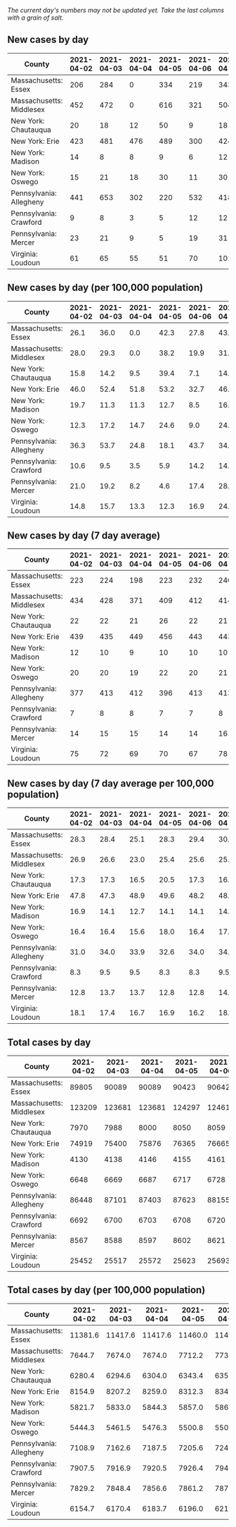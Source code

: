 _The current day's numbers may not be updated yet. Take the last columns with a grain of salt._
## New cases by day

| County | 2021-04-02 | 2021-04-03 | 2021-04-04 | 2021-04-05 | 2021-04-06 | 2021-04-07 | 2021-04-08 |
| --- | --- | --- | --- | --- | --- | --- | --- |
| Massachusetts: Essex | 206 | 284 | 0 | 334 | 219 | 343 |  |
| Massachusetts: Middlesex | 452 | 472 | 0 | 616 | 321 | 504 |  |
| New York: Chautauqua | 20 | 18 | 12 | 50 | 9 | 18 |  |
| New York: Erie | 423 | 481 | 476 | 489 | 300 | 424 |  |
| New York: Madison | 14 | 8 | 8 | 9 | 6 | 12 |  |
| New York: Oswego | 15 | 21 | 18 | 30 | 11 | 30 |  |
| Pennsylvania: Allegheny | 441 | 653 | 302 | 220 | 532 | 418 |  |
| Pennsylvania: Crawford | 9 | 8 | 3 | 5 | 12 | 12 |  |
| Pennsylvania: Mercer | 23 | 21 | 9 | 5 | 19 | 31 |  |
| Virginia: Loudoun | 61 | 65 | 55 | 51 | 70 | 101 |  |

## New cases by day (per 100,000 population)

| County | 2021-04-02 | 2021-04-03 | 2021-04-04 | 2021-04-05 | 2021-04-06 | 2021-04-07 | 2021-04-08 |
| --- | --- | --- | --- | --- | --- | --- | --- |
| Massachusetts: Essex | 26.1 | 36.0 | 0.0 | 42.3 | 27.8 | 43.5 |  |
| Massachusetts: Middlesex | 28.0 | 29.3 | 0.0 | 38.2 | 19.9 | 31.3 |  |
| New York: Chautauqua | 15.8 | 14.2 | 9.5 | 39.4 | 7.1 | 14.2 |  |
| New York: Erie | 46.0 | 52.4 | 51.8 | 53.2 | 32.7 | 46.2 |  |
| New York: Madison | 19.7 | 11.3 | 11.3 | 12.7 | 8.5 | 16.9 |  |
| New York: Oswego | 12.3 | 17.2 | 14.7 | 24.6 | 9.0 | 24.6 |  |
| Pennsylvania: Allegheny | 36.3 | 53.7 | 24.8 | 18.1 | 43.7 | 34.4 |  |
| Pennsylvania: Crawford | 10.6 | 9.5 | 3.5 | 5.9 | 14.2 | 14.2 |  |
| Pennsylvania: Mercer | 21.0 | 19.2 | 8.2 | 4.6 | 17.4 | 28.3 |  |
| Virginia: Loudoun | 14.8 | 15.7 | 13.3 | 12.3 | 16.9 | 24.4 |  |

## New cases by day (7 day average)

| County | 2021-04-02 | 2021-04-03 | 2021-04-04 | 2021-04-05 | 2021-04-06 | 2021-04-07 | 2021-04-08 |
| --- | --- | --- | --- | --- | --- | --- | --- |
| Massachusetts: Essex | 223 | 224 | 198 | 223 | 232 | 240 |  |
| Massachusetts: Middlesex | 434 | 428 | 371 | 409 | 412 | 414 |  |
| New York: Chautauqua | 22 | 22 | 21 | 26 | 22 | 21 |  |
| New York: Erie | 439 | 435 | 449 | 456 | 443 | 443 |  |
| New York: Madison | 12 | 10 | 9 | 10 | 10 | 10 |  |
| New York: Oswego | 20 | 20 | 19 | 22 | 20 | 21 |  |
| Pennsylvania: Allegheny | 377 | 413 | 412 | 396 | 413 | 413 |  |
| Pennsylvania: Crawford | 7 | 8 | 8 | 7 | 7 | 8 |  |
| Pennsylvania: Mercer | 14 | 15 | 15 | 14 | 14 | 16 |  |
| Virginia: Loudoun | 75 | 72 | 69 | 70 | 67 | 78 |  |

## New cases by day (7 day average per 100,000 population)

| County | 2021-04-02 | 2021-04-03 | 2021-04-04 | 2021-04-05 | 2021-04-06 | 2021-04-07 | 2021-04-08 |
| --- | --- | --- | --- | --- | --- | --- | --- |
| Massachusetts: Essex | 28.3 | 28.4 | 25.1 | 28.3 | 29.4 | 30.4 |  |
| Massachusetts: Middlesex | 26.9 | 26.6 | 23.0 | 25.4 | 25.6 | 25.7 |  |
| New York: Chautauqua | 17.3 | 17.3 | 16.5 | 20.5 | 17.3 | 16.5 |  |
| New York: Erie | 47.8 | 47.3 | 48.9 | 49.6 | 48.2 | 48.2 |  |
| New York: Madison | 16.9 | 14.1 | 12.7 | 14.1 | 14.1 | 14.1 |  |
| New York: Oswego | 16.4 | 16.4 | 15.6 | 18.0 | 16.4 | 17.2 |  |
| Pennsylvania: Allegheny | 31.0 | 34.0 | 33.9 | 32.6 | 34.0 | 34.0 |  |
| Pennsylvania: Crawford | 8.3 | 9.5 | 9.5 | 8.3 | 8.3 | 9.5 |  |
| Pennsylvania: Mercer | 12.8 | 13.7 | 13.7 | 12.8 | 12.8 | 14.6 |  |
| Virginia: Loudoun | 18.1 | 17.4 | 16.7 | 16.9 | 16.2 | 18.9 |  |

## Total cases by day

| County | 2021-04-02 | 2021-04-03 | 2021-04-04 | 2021-04-05 | 2021-04-06 | 2021-04-07 | 2021-04-08 |
| --- | --- | --- | --- | --- | --- | --- | --- |
| Massachusetts: Essex | 89805 | 90089 | 90089 | 90423 | 90642 | 90985 |  |
| Massachusetts: Middlesex | 123209 | 123681 | 123681 | 124297 | 124618 | 125122 |  |
| New York: Chautauqua | 7970 | 7988 | 8000 | 8050 | 8059 | 8077 |  |
| New York: Erie | 74919 | 75400 | 75876 | 76365 | 76665 | 77089 |  |
| New York: Madison | 4130 | 4138 | 4146 | 4155 | 4161 | 4173 |  |
| New York: Oswego | 6648 | 6669 | 6687 | 6717 | 6728 | 6758 |  |
| Pennsylvania: Allegheny | 86448 | 87101 | 87403 | 87623 | 88155 | 88573 |  |
| Pennsylvania: Crawford | 6692 | 6700 | 6703 | 6708 | 6720 | 6732 |  |
| Pennsylvania: Mercer | 8567 | 8588 | 8597 | 8602 | 8621 | 8652 |  |
| Virginia: Loudoun | 25452 | 25517 | 25572 | 25623 | 25693 | 25794 |  |

## Total cases by day (per 100,000 population)

| County | 2021-04-02 | 2021-04-03 | 2021-04-04 | 2021-04-05 | 2021-04-06 | 2021-04-07 | 2021-04-08 |
| --- | --- | --- | --- | --- | --- | --- | --- |
| Massachusetts: Essex | 11381.6 | 11417.6 | 11417.6 | 11460.0 | 11487.7 | 11531.2 |  |
| Massachusetts: Middlesex | 7644.7 | 7674.0 | 7674.0 | 7712.2 | 7732.1 | 7763.4 |  |
| New York: Chautauqua | 6280.4 | 6294.6 | 6304.0 | 6343.4 | 6350.5 | 6364.7 |  |
| New York: Erie | 8154.9 | 8207.2 | 8259.0 | 8312.3 | 8344.9 | 8391.1 |  |
| New York: Madison | 5821.7 | 5833.0 | 5844.3 | 5857.0 | 5865.4 | 5882.4 |  |
| New York: Oswego | 5444.3 | 5461.5 | 5476.3 | 5500.8 | 5509.8 | 5534.4 |  |
| Pennsylvania: Allegheny | 7108.9 | 7162.6 | 7187.5 | 7205.6 | 7249.3 | 7283.7 |  |
| Pennsylvania: Crawford | 7907.5 | 7916.9 | 7920.5 | 7926.4 | 7940.5 | 7954.7 |  |
| Pennsylvania: Mercer | 7829.2 | 7848.4 | 7856.6 | 7861.2 | 7878.5 | 7906.9 |  |
| Virginia: Loudoun | 6154.7 | 6170.4 | 6183.7 | 6196.0 | 6213.0 | 6237.4 |  |
